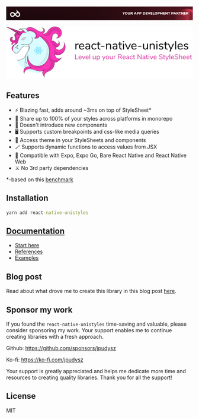 [<img alt="react-native-unistyles" src="assets/banner.png">](https://codemask.com)


<picture>
 <source media="(prefers-color-scheme: dark)" srcset="assets/uni-dark.svg">
 <img alt="react-native-unistyles" src="assets/uni-light.svg">
</picture>

## Features
- ⚡ Blazing fast, adds around ~3ms on top of StyleSheet*
- 🎳 Share up to 100% of your styles across platforms in monorepo
- 🎯 Doesn't introduce new components
- 🖥️ Supports custom breakpoints and css-like media queries
- 🎨 Access theme in your StyleSheets and components
- 🪄 Supports dynamic functions to access values from JSX
- 🥳 Compatible with Expo, Expo Go, Bare React Native and React Native Web
- ⚔️ No 3rd party dependencies

*-based on this [benchmark](https://github.com/efstathiosntonas/react-native-style-libraries-benchmark)

## Installation

```cmd
yarn add react-native-unistyles
```

## [Documentation](https://reactnativeunistyles.vercel.app/)
- [Start here](https://reactnativeunistyles.vercel.app/start/setup/)
- [References](https://reactnativeunistyles.vercel.app/reference/create-stylesheet/)
- [Examples](https://reactnativeunistyles.vercel.app/example/breakpoints/)

## Blog post

Read about what drove me to create this library in this blog post [here](https://www.reactnativecrossroads.com/posts/level-up-react-native-styles).

## Sponsor my work

If you found the `react-native-unistyles` time-saving and valuable, please consider sponsoring my work. Your support enables me to continue creating libraries with a fresh approach.

Github: https://github.com/sponsors/jpudysz

Ko-fi: https://ko-fi.com/jpudysz

Your support is greatly appreciated and helps me dedicate more time and resources to creating quality libraries. Thank you for all the support!

## License

MIT
